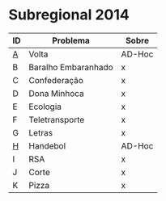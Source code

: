 # **Subregional 2014**

| ID  |  Problema  | Sobre |
| - | ------------------- | -------- |
| [A](https://github.com/3Strela/Competitive_Programing/blob/master/ACM-ICPC%20Brazil%20Subregional/AnyEx/Volta.cpp) |  Volta |  AD-Hoc |
| B |  Baralho Embaranhado |  x |
| C |  Confederação |  x |
| D |  Dona Minhoca |  x |
| E |  Ecologia |  x |
| F |  Teletransporte |  x |
| G |  Letras |  x |
| [H](https://github.com/3Strela/Competitive_Programing/blob/master/ACM-ICPC%20Brazil%20Subregional/AnyEx/Hand.cpp) |  Handebol |  AD-Hoc |
| I |  RSA |  x |
| J |  Corte |  x |
| K |  Pizza |  x |
